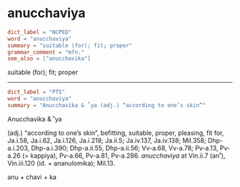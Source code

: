 # anucchaviya

``` toml
dict_label = "NCPED"
word = "anucchaviya"
summary = "suitable (for); fit; proper"
grammar_comment = "mfn."
see_also = ["anucchavika"]
```

suitable (for); fit; proper

--------------------

``` toml
dict_label = "PTS"
word = "anucchaviya"
summary = "Anucchavika & ˚ya (adj.) “according to one’s skin”"
```

Anucchavika & ˚ya

(adj.) “according to one’s skin”, befitting, suitable, proper, pleasing, fit for, Ja.i.58, Ja.i.62, Ja.i.126, Ja.i.218; Ja.ii.5; Ja.iv.137, Ja.iv.138; Mil.358; Dhp\-a.i.203, Dhp\-a.i.390; Dhp\-a.ii.55, Dhp\-a.ii.56; Vv\-a.68, Vv\-a.78; Pv\-a.13, Pv\-a.26 (= kappiya), Pv\-a.66, Pv\-a.81, Pv\-a.286. *anucchaviya* at Vin.ii.7 (an˚), Vin.iii.120 (id. \+ ananulomika); Mil.13.

anu \+ chavi \+ ka

